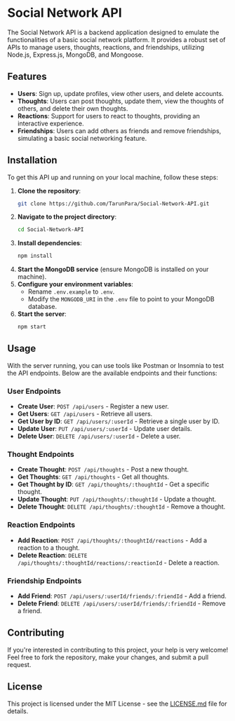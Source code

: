 
# Social Network API

The Social Network API is a backend application designed to emulate the functionalities of a basic social network platform. It provides a robust set of APIs to manage users, thoughts, reactions, and friendships, utilizing Node.js, Express.js, MongoDB, and Mongoose.

## Features

- **Users**: Sign up, update profiles, view other users, and delete accounts.
- **Thoughts**: Users can post thoughts, update them, view the thoughts of others, and delete their own thoughts.
- **Reactions**: Support for users to react to thoughts, providing an interactive experience.
- **Friendships**: Users can add others as friends and remove friendships, simulating a basic social networking feature.

## Installation

To get this API up and running on your local machine, follow these steps:

1. **Clone the repository**:
   ```bash
   git clone https://github.com/TarunPara/Social-Network-API.git
   ```
2. **Navigate to the project directory**:
   ```bash
   cd Social-Network-API
   ```
3. **Install dependencies**:
   ```bash
   npm install
   ```
4. **Start the MongoDB service** (ensure MongoDB is installed on your machine).
5. **Configure your environment variables**:
   - Rename `.env.example` to `.env`.
   - Modify the `MONGODB_URI` in the `.env` file to point to your MongoDB database.
6. **Start the server**:
   ```bash
   npm start
   ```

## Usage

With the server running, you can use tools like Postman or Insomnia to test the API endpoints. Below are the available endpoints and their functions:

### User Endpoints

- **Create User**: `POST /api/users` - Register a new user.
- **Get Users**: `GET /api/users` - Retrieve all users.
- **Get User by ID**: `GET /api/users/:userId` - Retrieve a single user by ID.
- **Update User**: `PUT /api/users/:userId` - Update user details.
- **Delete User**: `DELETE /api/users/:userId` - Delete a user.

### Thought Endpoints

- **Create Thought**: `POST /api/thoughts` - Post a new thought.
- **Get Thoughts**: `GET /api/thoughts` - Get all thoughts.
- **Get Thought by ID**: `GET /api/thoughts/:thoughtId` - Get a specific thought.
- **Update Thought**: `PUT /api/thoughts/:thoughtId` - Update a thought.
- **Delete Thought**: `DELETE /api/thoughts/:thoughtId` - Remove a thought.

### Reaction Endpoints

- **Add Reaction**: `POST /api/thoughts/:thoughtId/reactions` - Add a reaction to a thought.
- **Delete Reaction**: `DELETE /api/thoughts/:thoughtId/reactions/:reactionId` - Delete a reaction.

### Friendship Endpoints

- **Add Friend**: `POST /api/users/:userId/friends/:friendId` - Add a friend.
- **Delete Friend**: `DELETE /api/users/:userId/friends/:friendId` - Remove a friend.

## Contributing

If you're interested in contributing to this project, your help is very welcome! Feel free to fork the repository, make your changes, and submit a pull request.

## License

This project is licensed under the MIT License - see the [LICENSE.md](LICENSE.md) file for details.
```


